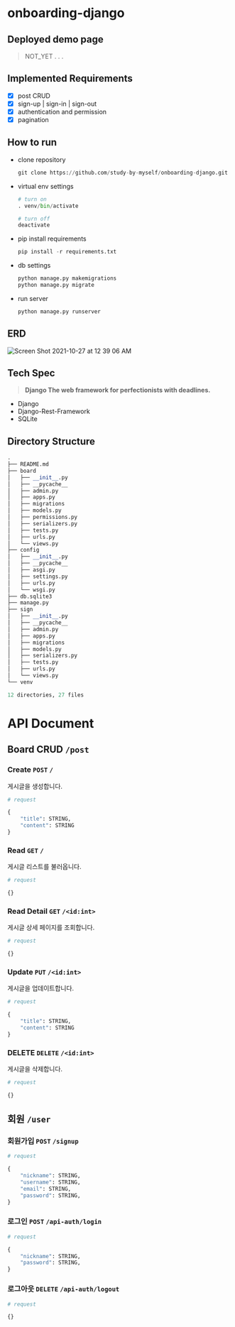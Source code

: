 # onboarding-django

## Deployed demo page

> NOT_YET . . .
> 

## Implemented Requirements

- [x]  post CRUD
- [x]  sign-up | sign-in | sign-out
- [x]  authentication and permission
- [x]  pagination

## How to run

- clone repository
    
    ```python
    git clone https://github.com/study-by-myself/onboarding-django.git
    ```
    
- virtual env settings
    
    ```python
    # turn on
    . venv/bin/activate
    
    # turn off
    deactivate
    ```
    
- pip install requirements
    
    ```python
    pip install -r requirements.txt
    ```
    
- db settings
    
    ```python
    python manage.py makemigrations
    python manage.py migrate
    ```
    
- run server
    
    ```python
    python manage.py runserver
    ```
    

## ERD
![Screen Shot 2021-10-27 at 12 39 06 AM](https://user-images.githubusercontent.com/60090391/138913166-118994be-8ff9-4853-adaf-7209774aeb85.png)

## Tech Spec

> **Django The web framework for perfectionists with deadlines.**
> 
- Django
- Django-Rest-Framework
- SQLite

## Directory Structure

```python
.
├── README.md
├── board
│   ├── __init__.py
│   ├── __pycache__
│   ├── admin.py
│   ├── apps.py
│   ├── migrations
│   ├── models.py
│   ├── permissions.py
│   ├── serializers.py
│   ├── tests.py
│   ├── urls.py
│   └── views.py
├── config
│   ├── __init__.py
│   ├── __pycache__
│   ├── asgi.py
│   ├── settings.py
│   ├── urls.py
│   └── wsgi.py
├── db.sqlite3
├── manage.py
├── sign
│   ├── __init__.py
│   ├── __pycache__
│   ├── admin.py
│   ├── apps.py
│   ├── migrations
│   ├── models.py
│   ├── serializers.py
│   ├── tests.py
│   ├── urls.py
│   └── views.py
└── venv

12 directories, 27 files
```

# API Document

## Board CRUD `/post`

### Create `POST` `/`

게시글을 생성합니다.

```python
# request

{
	"title": STRING,
	"content": STRING
}
```

### Read `GET` `/`

게시글 리스트를 불러옵니다.

```python
# request

{}
```

### Read Detail `GET` `/<id:int>`

게시글 상세 페이지를 조회합니다.

```python
# request

{}
```

### Update `PUT` `/<id:int>`

게시글을 업데이트합니다.

```python
# request

{
	"title": STRING,
	"content": STRING
}
```

### DELETE `DELETE` `/<id:int>`

게시글을 삭제합니다.

```python
# request

{}
```

## 회원 `/user`

### 회원가입 `POST` `/signup`

```python
# request

{
	"nickname": STRING,
	"username": STRING,
	"email": STRING,
	"password": STRING,
}
```

### 로그인 `POST` `/api-auth/login`

```python
# request

{
	"nickname": STRING,
	"password": STRING,
}
```

### 로그아웃 `DELETE` `/api-auth/logout`

```python
# request

{}
```

